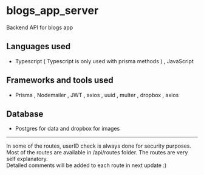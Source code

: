 # blogs_app_server
Backend API for blogs app 

## Languages used 
- Typescript ( Typescript is only used with prisma methods ) , JavaScript 

## Frameworks and tools used
- Prisma , Nodemailer , JWT , axios , uuid , multer , dropbox , axios

## Database
- Postgres for data and dropbox for images
---
In some of the routes, userID check is always done for security purposes. <br />
Most of the routes are available in /api/routes folder. The routes are very self explanatory. <br /> 
Detailed comments will be added to each route in next update :) 
